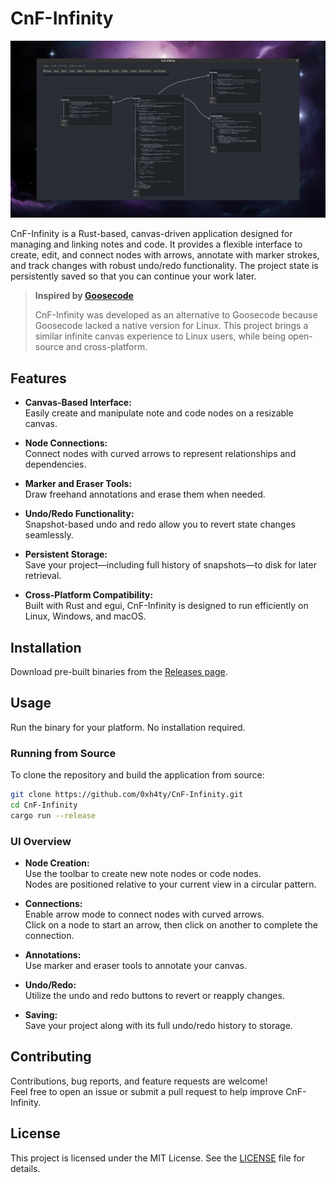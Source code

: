 # CnF-Infinity

![CnF-Infinity Screenshot](assets/cnf_infinity.png)

CnF-Infinity is a Rust-based, canvas-driven application designed for managing and linking notes and code. It provides a flexible interface to create, edit, and connect nodes with arrows, annotate with marker strokes, and track changes with robust undo/redo functionality. The project state is persistently saved so that you can continue your work later.

> **Inspired by [Goosecode](https://goosecode.app/)**
>
> CnF-Infinity was developed as an alternative to Goosecode because Goosecode lacked a native version for Linux. This project brings a similar infinite canvas experience to Linux users, while being open-source and cross-platform.

## Features

- **Canvas-Based Interface:**  
  Easily create and manipulate note and code nodes on a resizable canvas.

- **Node Connections:**  
  Connect nodes with curved arrows to represent relationships and dependencies.

- **Marker and Eraser Tools:**  
  Draw freehand annotations and erase them when needed.

- **Undo/Redo Functionality:**  
  Snapshot-based undo and redo allow you to revert state changes seamlessly.

- **Persistent Storage:**  
  Save your project—including full history of snapshots—to disk for later retrieval.

- **Cross-Platform Compatibility:**  
  Built with Rust and egui, CnF-Infinity is designed to run efficiently on Linux, Windows, and macOS.

## Installation

Download pre-built binaries from the [Releases page](https://github.com/0xh4ty/CnF-Infinity/releases/tag/v1.0.0-beta.1).

## Usage

Run the binary for your platform. No installation required.

### Running from Source

To clone the repository and build the application from source:

```bash
git clone https://github.com/0xh4ty/CnF-Infinity.git
cd CnF-Infinity
cargo run --release
```

### UI Overview

- **Node Creation:**  
  Use the toolbar to create new note nodes or code nodes.  
  Nodes are positioned relative to your current view in a circular pattern.

- **Connections:**  
  Enable arrow mode to connect nodes with curved arrows.  
  Click on a node to start an arrow, then click on another to complete the connection.

- **Annotations:**  
  Use marker and eraser tools to annotate your canvas.

- **Undo/Redo:**  
  Utilize the undo and redo buttons to revert or reapply changes.

- **Saving:**  
  Save your project along with its full undo/redo history to storage.

## Contributing

Contributions, bug reports, and feature requests are welcome!  
Feel free to open an issue or submit a pull request to help improve CnF-Infinity.

## License

This project is licensed under the MIT License. See the [LICENSE](LICENSE) file for details.
